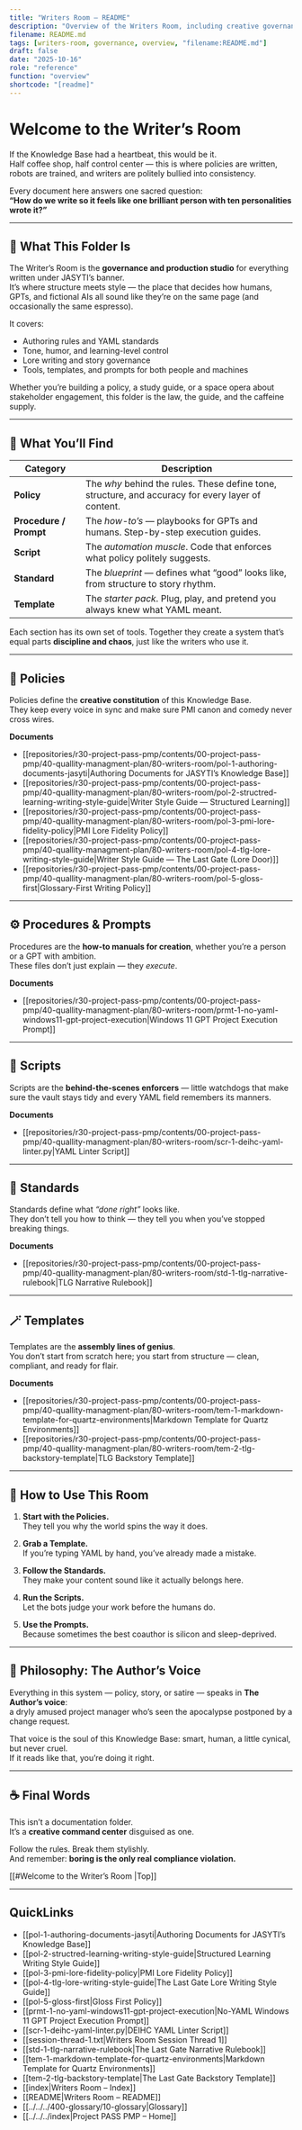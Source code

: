 ```yaml
---
title: "Writers Room – README"
description: "Overview of the Writers Room, including creative governance, writing policies, and lore authoring standards."
filename: README.md
tags: [writers-room, governance, overview, "filename:README.md"]
draft: false
date: "2025-10-16"
role: "reference"
function: "overview"
shortcode: "[readme]"
---
```


# Welcome to the Writer’s Room  

If the Knowledge Base had a heartbeat, this would be it.  
Half coffee shop, half control center — this is where policies are written, robots are trained, and writers are politely bullied into consistency.  

Every document here answers one sacred question:  
**“How do we write so it feels like one brilliant person with ten personalities wrote it?”**  

---

## 🧭 What This Folder Is  

The Writer’s Room is the **governance and production studio** for everything written under JASYTI’s banner.  
It’s where structure meets style — the place that decides how humans, GPTs, and fictional AIs all sound like they’re on the same page (and occasionally the same espresso).  

It covers:  
- Authoring rules and YAML standards  
- Tone, humor, and learning-level control  
- Lore writing and story governance  
- Tools, templates, and prompts for both people and machines  

Whether you’re building a policy, a study guide, or a space opera about stakeholder engagement, this folder is the law, the guide, and the caffeine supply.

---

## 🪩 What You’ll Find  

| Category | Description |
|-----------|--------------|
| **Policy** | The *why* behind the rules. These define tone, structure, and accuracy for every layer of content. |
| **Procedure / Prompt** | The *how-to’s* — playbooks for GPTs and humans. Step-by-step execution guides. |
| **Script** | The *automation muscle*. Code that enforces what policy politely suggests. |
| **Standard** | The *blueprint* — defines what “good” looks like, from structure to story rhythm. |
| **Template** | The *starter pack*. Plug, play, and pretend you always knew what YAML meant. |

Each section has its own set of tools. Together they create a system that’s equal parts **discipline and chaos**, just like the writers who use it.

---

## 📜 Policies  

Policies define the **creative constitution** of this Knowledge Base.  
They keep every voice in sync and make sure PMI canon and comedy never cross wires.  

**Documents**
- [[repositories/r30-project-pass-pmp/contents/00-project-pass-pmp/40-quallity-managment-plan/80-writers-room/pol-1-authoring-documents-jasyti|Authoring Documents for JASYTI’s Knowledge Base]]  
- [[repositories/r30-project-pass-pmp/contents/00-project-pass-pmp/40-quallity-managment-plan/80-writers-room/pol-2-structred-learning-writing-style-guide|Writer Style Guide — Structured Learning]]  
- [[repositories/r30-project-pass-pmp/contents/00-project-pass-pmp/40-quallity-managment-plan/80-writers-room/pol-3-pmi-lore-fidelity-policy|PMI Lore Fidelity Policy]]  
- [[repositories/r30-project-pass-pmp/contents/00-project-pass-pmp/40-quallity-managment-plan/80-writers-room/pol-4-tlg-lore-writing-style-guide|Writer Style Guide — The Last Gate (Lore Door)]]  
- [[repositories/r30-project-pass-pmp/contents/00-project-pass-pmp/40-quallity-managment-plan/80-writers-room/pol-5-gloss-first|Glossary-First Writing Policy]]  

---

## ⚙️ Procedures & Prompts  

Procedures are the **how-to manuals for creation**, whether you’re a person or a GPT with ambition.  
These files don’t just explain — they *execute*.  

**Documents**
- [[repositories/r30-project-pass-pmp/contents/00-project-pass-pmp/40-quallity-managment-plan/80-writers-room/prmt-1-no-yaml-windows11-gpt-project-execution|Windows 11 GPT Project Execution Prompt]]  

---

## 🤖 Scripts  

Scripts are the **behind-the-scenes enforcers** — little watchdogs that make sure the vault stays tidy and every YAML field remembers its manners.  

**Documents**
- [[repositories/r30-project-pass-pmp/contents/00-project-pass-pmp/40-quallity-managment-plan/80-writers-room/scr-1-deihc-yaml-linter.py|YAML Linter Script]]  

---

## 🧱 Standards  

Standards define what *“done right”* looks like.  
They don’t tell you how to think — they tell you when you’ve stopped breaking things.  

**Documents**
- [[repositories/r30-project-pass-pmp/contents/00-project-pass-pmp/40-quallity-managment-plan/80-writers-room/std-1-tlg-narrative-rulebook|TLG Narrative Rulebook]]  

---

## 🪄 Templates  

Templates are the **assembly lines of genius**.  
You don’t start from scratch here; you start from structure — clean, compliant, and ready for flair.  

**Documents**
- [[repositories/r30-project-pass-pmp/contents/00-project-pass-pmp/40-quallity-managment-plan/80-writers-room/tem-1-markdown-template-for-quartz-environments|Markdown Template for Quartz Environments]]  
- [[repositories/r30-project-pass-pmp/contents/00-project-pass-pmp/40-quallity-managment-plan/80-writers-room/tem-2-tlg-backstory-template|TLG Backstory Template]]  

---

## 🧩 How to Use This Room  

1. **Start with the Policies.**  
   They tell you why the world spins the way it does.  

2. **Grab a Template.**  
   If you’re typing YAML by hand, you’ve already made a mistake.  

3. **Follow the Standards.**  
   They make your content sound like it actually belongs here.  

4. **Run the Scripts.**  
   Let the bots judge your work before the humans do.  

5. **Use the Prompts.**  
   Because sometimes the best coauthor is silicon and sleep-deprived.  

---

## 🧠 Philosophy: The Author’s Voice  

Everything in this system — policy, story, or satire — speaks in **The Author’s voice**:  
a dryly amused project manager who’s seen the apocalypse postponed by a change request.  

That voice is the soul of this Knowledge Base: smart, human, a little cynical, but never cruel.  
If it reads like that, you’re doing it right.  

---

## ☕ Final Words  

This isn’t a documentation folder.  
It’s a **creative command center** disguised as one.  

Follow the rules. Break them stylishly.  
And remember: **boring is the only real compliance violation.**

[[#Welcome to the Writer’s Room |Top]]

---

## QuickLinks
- [[pol-1-authoring-documents-jasyti|Authoring Documents for JASYTI’s Knowledge Base]]
- [[pol-2-structred-learning-writing-style-guide|Structured Learning Writing Style Guide]]
- [[pol-3-pmi-lore-fidelity-policy|PMI Lore Fidelity Policy]]
- [[pol-4-tlg-lore-writing-style-guide|The Last Gate Lore Writing Style Guide]]
- [[pol-5-gloss-first|Gloss First Policy]]
- [[prmt-1-no-yaml-windows11-gpt-project-execution|No-YAML Windows 11 GPT Project Execution Prompt]]
- [[scr-1-deihc-yaml-linter.py|DEIHC YAML Linter Script]]
- [[session-thread-1.txt|Writers Room Session Thread 1]]
- [[std-1-tlg-narrative-rulebook|The Last Gate Narrative Rulebook]]
- [[tem-1-markdown-template-for-quartz-environments|Markdown Template for Quartz Environments]]
- [[tem-2-tlg-backstory-template|The Last Gate Backstory Template]]
- [[index|Writers Room – Index]]
- [[README|Writers Room – README]]
- [[../../../400-glossary/10-glossary|Glossary]]
- [[../../../index|Project PASS PMP – Home]]
